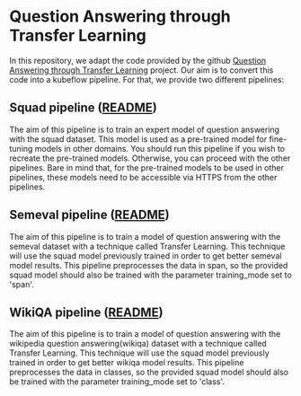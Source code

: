 # Question Answering through Transfer Learning

In this repository, we adapt the code provided by the github [Question Answering through Transfer Learning](https://github.com/shmsw25/qa-transfer) project.
Our aim is to convert this code into a kubeflow pipeline. For that, we provide two different pipelines:

## Squad pipeline ([README](SQUAD_README.md))
The aim of this pipeline is to train an expert model of question answering with the squad dataset.
This model is used as a pre-trained model for fine-tuning models in other domains.
You should run this pipeline if you wish to recreate the pre-trained models.
Otherwise, you can proceed with the other pipelines.
Bare in mind that, for the pre-trained models to be used in other pipelines, these models need to be accessible via HTTPS from the other pipelines.

## Semeval pipeline ([README](SEMEVAL_README.md))
The aim of this pipeline is to train a model of question answering with the semeval dataset with a technique called Transfer Learning.
This technique will use the squad model previously trained in order to get better semeval model results. This pipeline preprocesses the data in span, so the provided squad model should also be trained with the parameter training_mode set to 'span'.

## WikiQA pipeline ([README](WIKIQA_README.md))
The aim of this pipeline is to train a model of question answering with the wikipedia question answering(wikiqa) dataset with a technique called Transfer Learning.
This technique will use the squad model previously trained in order to get better wikiqa model results. This pipeline preprocesses the data in classes, so the provided squad model should also be trained with the parameter training_mode set to 'class'.
